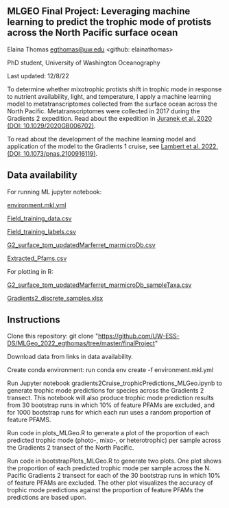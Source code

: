 
## MLGEO Final Project: Leveraging machine learning to predict the trophic mode of protists across the North Pacific surface ocean
Elaina Thomas egthomas@uw.edu <github: elainathomas>

PhD student, University of Washington Oceanography

Last updated: 12/8/22

To determine whether mixotrophic protists shift in trophic mode in response to nutrient availability, light, and temperature, I apply a machine learning model to metatranscriptomes collected from the surface ocean across the North Pacific. Metatranscriptomes were collected in 2017 during the Gradients 2 expedition. Read about the expedition in [Juranek et al. 2020 (DOI: 10.1029/2020GB006702)](https://doi.org/10.1029/2020GB006702).

To read about the development of the machine learning model and application of the model to the Gradients 1 cruise, see [Lambert et al. 2022, (DOI: 10.1073/pnas.2100916119)](https://www.pnas.org/doi/full/10.1073/pnas.2100916119).
## Data availability
For running ML jupyter notebook:

[environment.mkl.yml](https://uwnetid-my.sharepoint.com/:u:/r/personal/egthomas_uw_edu/Documents/environment.mkl.yml?csf=1&web=1&e=ygSmcD)

[Field_training_data.csv](https://uwnetid-my.sharepoint.com/:x:/r/personal/egthomas_uw_edu/Documents/Field_training_data.csv?d=w566dbd02791c44fcb8df2d445fc3f1c9&csf=1&web=1&e=VWVDbi)

[Field_training_labels.csv](https://uwnetid-my.sharepoint.com/:x:/r/personal/egthomas_uw_edu/Documents/Field_training_labels.csv?d=w94802441a0954b5bb4a8a4253dd8b1ba&csf=1&web=1&e=LcS95U)

[G2_surface_tpm_updatedMarferret_marmicroDb.csv](https://uwnetid-my.sharepoint.com/:x:/r/personal/egthomas_uw_edu/Documents/G2_surface_tpm_updatedMarferret_marmicroDb.csv?d=w44f2c45c457f458993bd074e0a0caa5a&csf=1&web=1&e=xrjKlk)

[Extracted_Pfams.csv](https://uwnetid-my.sharepoint.com/:x:/r/personal/egthomas_uw_edu/Documents/Extracted_Pfams.csv?d=wc047b7a23cf24e059053978644977afa&csf=1&web=1&e=YAhz6s)

For plotting in R:

[G2_surface_tpm_updatedMarferret_marmicroDb_sampleTaxa.csv](https://uwnetid-my.sharepoint.com/:x:/r/personal/egthomas_uw_edu/Documents/G2_surface_tpm_updatedMarferret_marmicroDb_sampleTaxa.csv?d=w3c0e5b82b50d4d1d8252ba4fbf9ae406&csf=1&web=1&e=DiMMno)

[Gradients2_discrete_samples.xlsx](https://uwnetid-my.sharepoint.com/:x:/r/personal/egthomas_uw_edu/Documents/Gradients2_discrete_samples.xlsx?d=w120b83308ba44c5ba5eef83c7004929d&csf=1&web=1&e=IED8ot)


## Instructions

Clone this repository: git clone "https://github.com/UW-ESS-DS/MLGeo_2022_egthomas/tree/master/finalProject"

Download data from links in data availability.

Create conda environment: run conda env create -f environment.mkl.yml

Run Jupyter notebook gradients2Cruise_trophicPredictions_MLGeo.ipynb to generate trophic mode predictions for species across the Gradients 2 transect. This notebook will also produce trophic mode prediction results from 30 bootstrap runs in which 10% of feature PFAMs are excluded, and for 1000 bootstrap runs for which each run uses a random proportion of feature PFAMS.

Run code in plots_MLGeo.R to generate a plot of the proportion of each predicted trophic mode (photo-, mixo-, or heterotrophic) per sample across the Gradients 2 transect of the North Pacific. 

Run code in bootstrapPlots_MLGeo.R to generate two plots. One plot shows the proportion of each predicted trophic mode per sample across the N. Pacific Gradients 2 transect for each of the 30 bootstrap runs in which 10% of feature PFAMs are excluded. The other plot visualizes the accuracy of trophic mode predictions against the proportion of feature PFAMs the predictions are based upon.
